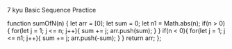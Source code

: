 7 kyu
Basic Sequence Practice

function sumOfN(n) {
let arr = [0];
let sum = 0;
let n1 = Math.abs(n);
  if(n > 0) {
  for(let j = 1; j <= n; j++){
      sum += j;
    arr.push(sum);
  }
    }
  if(n < 0){
    for(let j = 1; j <= n1; j++){
      sum += j;
    arr.push(-sum);
  }
  }
  return arr;
};


